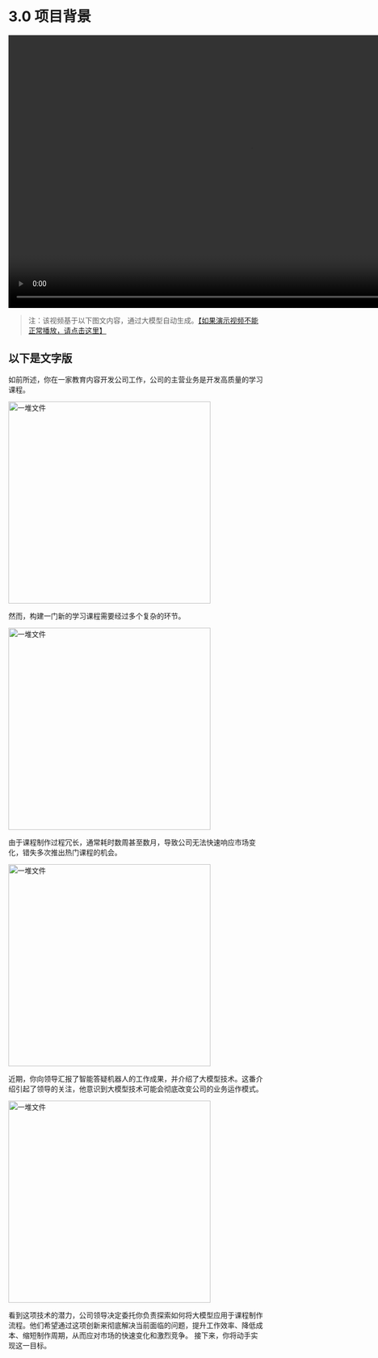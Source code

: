 # 3.0 项目背景

<video width="960" height="540" controls playbackRate="1.2">
    <source src="https://cloud.video.taobao.com/vod/JIacNiSeM_POjG-GT_PiAjhvIcRGx4xsreQt9Mc-AJU.mp4" type="video/mp4">
    
</video>

>注：该视频基于以下图文内容，通过大模型自动生成。[【如果演示视频不能正常播放，请点击这里】](https://cloud.video.taobao.com/vod/JIacNiSeM_POjG-GT_PiAjhvIcRGx4xsreQt9Mc-AJU.mp4)

## 以下是文字版

如前所述，你在一家教育内容开发公司工作，公司的主营业务是开发高质量的学习课程。

<img src="https://gw.alicdn.com/imgextra/i4/O1CN011Usyft20IMXbkuqlS_!!6000000006826-0-tps-1024-1024.jpg" alt="一堆文件" width="400px">

然而，构建一门新的学习课程需要经过多个复杂的环节。

<img src="https://gw.alicdn.com/imgextra/i4/O1CN01w7ebM11rO0stEuUQM_!!6000000005620-0-tps-1578-280.jpg" alt="一堆文件" width="400px">

由于课程制作过程冗长，通常耗时数周甚至数月，导致公司无法快速响应市场变化，错失多次推出热门课程的机会。

<img src="https://gw.alicdn.com/imgextra/i1/O1CN01US77Kf1KylLNJCIeE_!!6000000001233-0-tps-1024-1024.jpg" alt="一堆文件" width="400px">

近期，你向领导汇报了智能答疑机器人的工作成果，并介绍了大模型技术。这番介绍引起了领导的关注，他意识到大模型技术可能会彻底改变公司的业务运作模式。

<img src="https://gw.alicdn.com/imgextra/i4/O1CN01vvIPYz1NHCWFDwzzJ_!!6000000001544-0-tps-1024-1024.jpg" alt="一堆文件" width="400px">

看到这项技术的潜力，公司领导决定委托你负责探索如何将大模型应用于课程制作流程。他们希望通过这项创新来彻底解决当前面临的问题，提升工作效率、降低成本、缩短制作周期，从而应对市场的快速变化和激烈竞争。
接下来，你将动手实现这一目标。